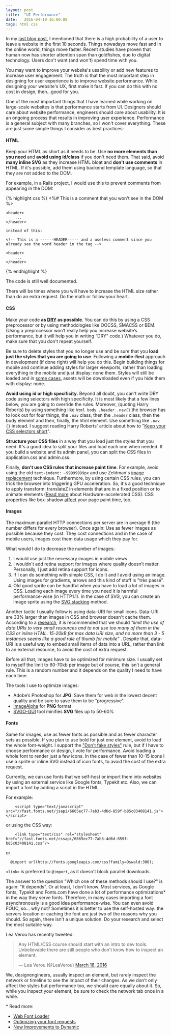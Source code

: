 ```yaml
---
layout: post
title:  "UI Performance"
date:   2016-04-19 16:00:00
tags: html css
---
```


In my [last blog post](http://grigoria.gr/2015/05/11/users-have-time.html), I mentioned that there is a high probability of a user to leave a website in the first 10 seconds. Things nowadays move fast and in the online world, things move faster. Recent studies have proven that human now has shorter attention span than goldfishes, due to digital technology. Users don't want (and won't) spend time with you.

You may want to improve your website's usability or add new features to increase user engagement. The truth is that the most important step in designing for user experience is to improve website performance. While designing your website's UX, first make it fast. If you can do this with no cost in design, then...good for you.

One of the most important things that I have learned while working on large-scale websites is that performance starts from UI. Designers should care about website performance, engineers should care about usability. It is an ongoing process that results in improving user experience. Performance is a general subject with many branches, so I won't cover everything. These are just some simple things I consider as best practices:

#### HTML
Keep your HTML as short as it needs to be. Use **no more elements than you need** and **avoid using id/class** if you don't need them. That said, avoid **many inline SVG** as they increase HTML bloat and **don't use comments** in HTML. If it's possible, add them using backend template language, so that they are not added to the DOM.

For example, in a Rails project, I would use this to prevent comments from appearing in the DOM:

{% highlight css %}
    <%# This is a comment that you won't see in the DOM %>

    <header>
        ...
    </header>

    instead of this:

    <!-- This is a ------HEADER----- and a useless comment since you already see the word header in the tag -->

    <header>
        ...
    </header>
{% endhighlight %}


The code is still well documented.

There will be times where you will have to increase the HTML size rather than do an extra request. Do the math or follow your heart.

#### CSS
Make your code **as [DRY](http://www.slideshare.net/jeremyclarke/dry-css-a-dontrepeatyourself-methodology-for-creating-efficient-unified-and-scalable-stylesheets) as possible**. You can do this by using a CSS preprocessor or by using methodologies like OOCSS, SMACSS or BEM. (Using a preprocessor won’t really help you increase website’s performance, but it will help you in writing “DRY" code.) Whatever you do, make sure that you don't repeat yourself.

Be sure to delete styles that you no longer use and be sure that you **load just the styles that you are going to use**. Following a **mobile-first** approach in development (if done right) will help you do this. Begin building things for mobile and continue adding styles for larger viewports, rather than loading everything in the mobile and just display: none them. Styles will still be loaded and in [some cases](https://timkadlec.com/2012/04/media-query-asset-downloading-results/), assets will be downloaded even if you hide them with display: none.

**Avoid using id or high specificity.** Beyond all doubt,  you can't write DRY code using selectors with high specificity. It is most likely that a few lines below, you are going to override the rules. Moreover, (quoting Harry Roberts) by using something like
`html body .header .nav{}`
the browser has to look out for four things, the `.nav` class, then the `.header` class, then the body element and then, finally, the html element. Use something like `.nav {}` instead. I suggest reading Harry Roberts' article about how to "[Keep your CSS selectors short](http://csswizardry.com/2012/05/keep-your-css-selectors-short/)".

**Structure your CSS files** in a way that you load just the styles that you need. It's a good idea to split your files and load each one when needed. If you build a website and its admin panel, you can split the CSS files in application.css and admin.css.

Finally, **don't use CSS rules that increase paint time**. For example, avoid using the old `text-indent: -99999999px` and use Zeldman's [image replacement](http://www.zeldman.com/2012/03/01/replacing-the-9999px-hack-new-image-replacement/) technique. Furthermore, by using certain CSS rules,  you can trick the browser into triggering GPU acceleration. So, it's a good technique to apply transform: translateZ in elements that are in a fixed position or to animate elements ([Read more](http://blog.teamtreehouse.com/increase-your-sites-performance-with-hardware-accelerated-css) about Hardware-accelerated CSS). CSS properties like box-shadow [affect](http://www.html5rocks.com/en/tutorials/speed/css-paint-times/) your page paint time, too.

#### Images
The maximum parallel HTTP connections per server are in average 6 (the number differs for every browser).
Once again: Use as fewer images as possible because they cost. They cost connections and in the case of mobile users, images cost them data usage which they pay for.

What would I do to decrease the number of images:

1. I would use just the necessary images in mobile views.
2. I wouldn't add retina support for images where quality doesn’t matter. Personally, I just add retina support for icons.
3. If I can do something with simple CSS, I do it and I avoid using an image. Using images for gradients, arrows and this kind of stuff is "très passé”.
4. Old good sprite can be handful when you have to load a lot of images in CSS. Loading each image every time you need it is harmful performance-wise (in HTTP1.1). In the case of SVG, you can create an image sprite using the [SVG stacking](https://hofmannsven.com/2013/laboratory/svg-stacking/) method.

Another tactic I usually follow is using data-URI for small icons. Data-URI are 33% larger than images in CSS and browser doesn't cache them.
According to a [research](http://www.mobify.com/blog/css-sprites-vs-data-uris-which-is-faster-on-mobile/), it is recommended that we should _"limit the use of data URIs to very small resources and to not use too many of them in the CSS or inline HTML. 15-20kB for max data URI size, and no more than 3 - 5 instances seems like a good rule of thumb for mobile"_ . Despite that, data-URI is a useful way to embed small items of data into a URL, rather than link to an external resource, to avoid the cost of extra request.

Before all that, images have to be optimized for minimum size. I usually set to myself the limit to 60-70kb per image but of course, this isn’t a general rule. This is a random number and it depends on the quality I need to have each time.

The tools I use to optimize images:

* Adobe’s Photoshop for **JPG**: Save them for web in the lowest decent quality and be sure to save them to be “progressive”.
* [ImageAlpha](https://pngmini.com/) for **PNG** format
* [SVGO-GUI](https://github.com/svg/svgo-gui) tool minifies **SVG** files up to 50-60%

#### Fonts
Same for images, use as fewer fonts as possible and as fewer character sets as possible. If you plan to use bold for just one element, avoid to load the whole font-weight. I support the ["Don't fake styles"](https://twitter.com/grigoriap/status/424842509228179456) rule, but if I have to choose performance or design, I vote for performance. Avoid loading a whole font to render just a few icons. In the case of fewer than 10-15 icons I use a sprite or inline SVG instead of icon fonts, to avoid the cost of the extra request.

Currently, we can use fonts that we self-host or import them into websites by using an external service like Google fonts, Typekit etc. Also, we can import a font by adding a script in the HTML.

For example:

```
    <script type="text/javascript" src="//fast.fonts.net/jsapi/6665ec77-7ab3-4d6d-859f-b85c03408141.js"></script>
```

or using the CSS way:

```
    <link type="text/css" rel="stylesheet" href="//fast.fonts.net/cssapi/6665ec77-7ab3-4d6d-859f-b85c03408141.css”/> 
```

or


```
  @import url(http://fonts.googleapis.com/css?family=Oswald:300);
```

`<link>` is preferred to `@import`, as it doesn't block parallel downloads.

The answer to the question "Which one of these methods should I use?" is again: "It depends". Or at least, I don't know. Most services, as Google fonts, Typekit and Fonts.com have done a lot of performance optimizations&#x2a; in the way they serve fonts. Therefore, in many cases importing a font asynchronously is a good idea performance-wise. You can even avoid FOUC, so... why not? Sometimes it is better to use the self-hosted way: the servers location or caching the font are just two of the reasons why you should. So again, there isn't a unique solution. Do your research and select the most suitable way.

Lea Verou has recently tweeted:

<div class="embed-tweet">
<blockquote class="twitter-tweet" data-lang="en"><p lang="en" dir="ltr">Any HTML/CSS course should start with an intro to dev tools. Unbelievable there are still people who don’t know how to inspect an element.</p>&mdash; Lea Verou (@LeaVerou) <a href="https://twitter.com/LeaVerou/status/710920718544998400">March 18, 2016</a></blockquote>
<script async src="//platform.twitter.com/widgets.js" charset="utf-8"></script>
</div>


We, designengineers, usually inspect an element, but rarely inspect the network or timeline to see the impact of their changes. As we don't only affect the styles but performance too, we should care equally about it. So, while you inspect your element, be sure to check the network tab once in a while.

&#x2a; Read more:

  * [Web Font Loader](https://github.com/typekit/webfontloader)
  * [Optimizing your font requests](https://developers.google.com/fonts/docs/getting_started#optimizing_your_font_requests_beta)
  * [New Improvements to Dynamic](http://blog.fonts.com/2015/05/new-improvements-to-dynamic-subsetting/)
